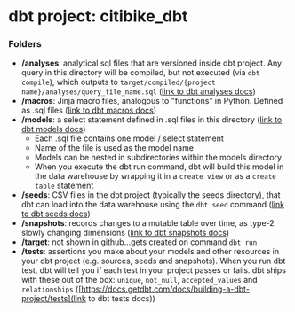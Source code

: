 # dbt project: citibike_dbt

### Folders
* **/analyses**: analytical sql files that are versioned inside dbt project.  Any query in this directory will be compiled, but not executed (via `dbt compile`), which outputs to `target/compiled/{project name}/analyses/query_file_name.sql` ([link to dbt analyses docs](https://docs.getdbt.com/docs/building-a-dbt-project/analyses))
* **/macros**: Jinja macro files, analogous to "functions" in Python.  Defined as .sql files ([link to dbt macros docs](https://docs.getdbt.com/docs/building-a-dbt-project/jinja-macros))
* **/models**: a select statement defined in .sql files in this directory ([link to dbt models docs](https://docs.getdbt.com/docs/building-a-dbt-project/building-models))
  - Each .sql file contains one model / select statement
  - Name of the file is used as the model name
  - Models can be nested in subdirectories within the models directory
  - When you execute the dbt run command, dbt will build this model in the data warehouse by wrapping it in a `create view` or as a `create table` statement
* **/seeds**: CSV files in the dbt project (typically the seeds directory), that dbt can load into the data warehouse using the `dbt seed` command ([link to dbt seeds docs](https://docs.getdbt.com/docs/building-a-dbt-project/seeds))
* **/snapshots**: records changes to a mutable table over time, as type-2 slowly changing dimensions ([link to dbt snapshots docs](https://docs.getdbt.com/docs/building-a-dbt-project/snapshots))
* **/target**: not shown in github...gets created on command `dbt run`
* **/tests**: assertions you make about your models and other resources in your dbt project (e.g. sources, seeds and snapshots). When you run dbt test, dbt will tell you if each test in your project passes or fails. dbt ships with these out of the box: `unique`, `not_null`, `accepted_values` and `relationships` ([https://docs.getdbt.com/docs/building-a-dbt-project/tests](link to dbt tests docs))
